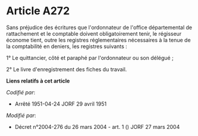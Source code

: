 # Article A272

Sans préjudice des écritures que l'ordonnateur de l'office départemental de rattachement et le comptable doivent
obligatoirement tenir, le régisseur économe tient, outre les registres réglementaires nécessaires à la tenue de la
comptabilité en deniers, les registres suivants :

1° Le quittancier, côté et paraphé par l'ordonnateur ou son délégué ;

2° Le livre d'enregistrement des fiches du travail.

**Liens relatifs à cet article**

_Codifié par_:

  - Arrêté 1951-04-24 JORF 29 avril 1951

_Modifié par_:

  - Décret n°2004-276 du 26 mars 2004 - art. 1 () JORF 27 mars 2004
